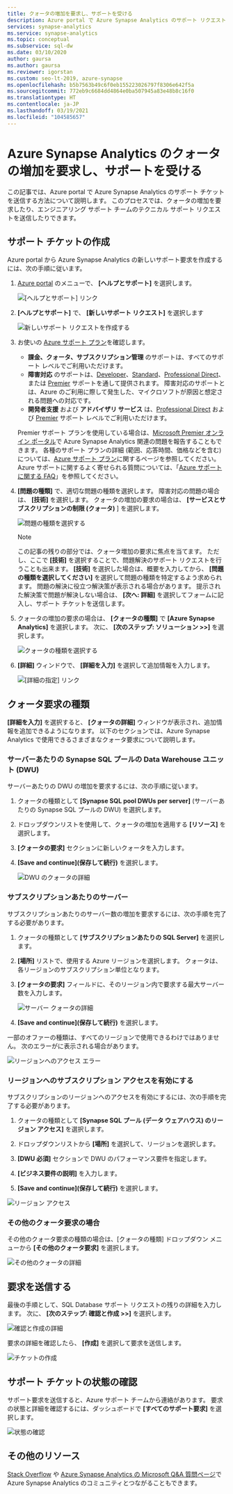 ```yaml
---
title: クォータの増加を要求し、サポートを受ける
description: Azure portal で Azure Synapse Analytics のサポート リクエストを作成する方法について説明します。 クォータの増加を要求するか、問題解決へのサポートを受けます。
services: synapse-analytics
ms.service: synapse-analytics
ms.topic: conceptual
ms.subservice: sql-dw
ms.date: 03/10/2020
author: gaursa
ms.author: gaursa
ms.reviewer: igorstan
ms.custom: seo-lt-2019, azure-synapse
ms.openlocfilehash: b5b7563b49c6f0eb155223026797f8306e642f5a
ms.sourcegitcommit: 772eb9c6684dd4864e0ba507945a83e48b8c16f0
ms.translationtype: HT
ms.contentlocale: ja-JP
ms.lasthandoff: 03/19/2021
ms.locfileid: "104585657"
---
```

# <a name="request-quota-increases-and-get-support-for-azure-synapse-analytics"></a>Azure Synapse Analytics のクォータの増加を要求し、サポートを受ける

この記事では、Azure portal で Azure Synapse Analytics のサポート チケットを送信する方法について説明します。 このプロセスでは、クォータの増加を要求したり、エンジニアリング サポート チームのテクニカル サポート リクエストを送信したりできます。

## <a name="create-a-support-ticket"></a>サポート チケットの作成

Azure portal から Azure Synapse Analytics の新しいサポート要求を作成するには、次の手順に従います。

1. [Azure portal](https://portal.azure.com) のメニューで、 **[ヘルプとサポート]** を選択します。

   ![[ヘルプとサポート] リンク](./media/sql-data-warehouse-get-started-create-support-ticket/help-plus-support.png)


1. **[ヘルプとサポート]** で、 **[新しいサポート リクエスト]** を選択します

    ![新しいサポート リクエストを作成する](./media/sql-data-warehouse-get-started-create-support-ticket/new-support-request.png)

1. お使いの [Azure サポート プラン](https://azure.microsoft.com/support/plans/?WT.mc_id=Support_Plan_510979/)を確認します。

   * **課金、クォータ、サブスクリプション管理** のサポートは、すべてのサポート レベルでご利用いただけます。
   * **障害対応** のサポートは、[Developer](https://azure.microsoft.com/support/plans/developer/)、[Standard](https://azure.microsoft.com/support/plans/standard/)、[Professional Direct](https://azure.microsoft.com/support/plans/prodirect/)、または [Premier](https://azure.microsoft.com/support/plans/premier/) サポートを通して提供されます。 障害対応のサポートとは、Azure のご利用に際して発生した、マイクロソフトが原因と想定される問題への対応です。
   * **開発者支援** および **アドバイザリ サービス** は、[Professional Direct](https://azure.microsoft.com/support/plans/prodirect/) および [Premier](https://azure.microsoft.com/support/plans/premier/) サポート レベルでご利用いただけます。

   Premier サポート プランを使用している場合は、[Microsoft Premier オンライン ポータル](https://premier.microsoft.com/)で Azure Synapse Analytics 関連の問題を報告することもできます。 各種のサポート プランの詳細 (範囲、応答時間、価格などを含む) については、[Azure サポート プラン](https://azure.microsoft.com/support/plans/?WT.mc_id=Support_Plan_510979/)に関するページを参照してください。Azure サポートに関するよく寄せられる質問については、「[Azure サポートに関する FAQ](https://azure.microsoft.com/support/faq/)」を参照してください。

1. **[問題の種類]** で、適切な問題の種類を選択します。 障害対応の問題の場合は、 **[技術]** を選択します。 クォータの増加の要求の場合は、 **[サービスとサブスクリプションの制限 (クォータ)** ] を選択します。

   ![問題の種類を選択する](./media/sql-data-warehouse-get-started-create-support-ticket/select-quota-issue-type.png)  

   > [!NOTE]
   > この記事の残りの部分では、クォータ増加の要求に焦点を当てます。 ただし、ここで **[技術]** を選択することで、問題解決のサポート リクエストを行うことも出来ます。 **[技術]** を選択した場合は、概要を入力してから、 **[問題の種類を選択してください]** を選択して問題の種類を特定するよう求められます。 問題の解決に役立つ解決策が表示される場合があります。 提示された解決策で問題が解決しない場合は、 **[次へ: 詳細]** を選択してフォームに記入し、サポート チケットを送信します。

1. クォータの増加の要求の場合は、 **[クォータの種類]** で **[Azure Synapse Analytics]** を選択します。 次に、 **[次のステップ: ソリューション >>]** を選択します。

   ![クォータの種類を選択する](./media/sql-data-warehouse-get-started-create-support-ticket/select-quota-type.png)

1. **[詳細]** ウィンドウで、 **[詳細を入力]** を選択して追加情報を入力します。

   ![[詳細の指定] リンク](./media/sql-data-warehouse-get-started-create-support-ticket/provide-details-link.png)

## <a name="quota-request-types"></a>クォータ要求の種類

**[詳細を入力]** を選択すると、 **[クォータの詳細]** ウィンドウが表示され、追加情報を追加できるようになります。 以下のセクションでは、Azure Synapse Analytics で使用できるさまざまなクォータ要求について説明します。

### <a name="synapse-sql-pool-data-warehouse-units-dwus-per-server"></a>サーバーあたりの Synapse SQL プールの Data Warehouse ユニット (DWU)

サーバーあたりの DWU の増加を要求するには、次の手順に従います。

1. クォータの種類として **[Synapse SQL pool DWUs per server]** \(サーバーあたりの Synapse SQL プールの DWU\) を選択します。

1. ドロップダウンリストを使用して、クォータの増加を適用する **[リソース]** を選択します。

1. **[クォータの要求]** セクションに新しいクォータを入力します。

1. **[Save and continue]\(保存して続行\)** を選択します。

   ![DWU のクォータの詳細](./media/sql-data-warehouse-get-started-create-support-ticket/quota-details-dwus.png)


### <a name="servers-per-subscription"></a>サブスクリプションあたりのサーバー

サブスクリプションあたりのサーバー数の増加を要求するには、次の手順を完了する必要があります。

1. クォータの種類として **[サブスクリプションあたりの SQL Server]** を選択します。

1. **[場所]** リストで、使用する Azure リージョンを選択します。 クォータは、各リージョンのサブスクリプション単位となります。

1. **[クォータの要求]** フィールドに、そのリージョン内で要求する最大サーバー数を入力します。

   ![サーバー クォータの詳細](./media/sql-data-warehouse-get-started-create-support-ticket/quota-details-servers.png)



1. **[Save and continue]\(保存して続行\)** を選択します。

一部のオファーの種類は、すべてのリージョンで使用できるわけではありません。 次のエラーがに表示される場合があります。

![リージョンへのアクセス エラー](./media/sql-data-warehouse-get-started-create-support-ticket/region-access-error.png)

### <a name="enable-subscription-access-to-a-region"></a>リージョンへのサブスクリプション アクセスを有効にする

サブスクリプションのリージョンへのアクセスを有効にするには、次の手順を完了する必要があります。  

1. クォータの種類として **[Synapse SQL プール (データ ウェアハウス) のリージョン アクセス]** を選択します。

1. ドロップダウンリストから **[場所]** を選択して、リージョンを選択します。

1. **[DWU 必須]** セクションで DWU のパフォーマンス要件を指定します。

1. **[ビジネス要件の説明]** を入力します。 

1. **[Save and continue]\(保存して続行\)** を選択します。

![リージョン アクセス](./media/sql-data-warehouse-get-started-create-support-ticket/quota-details-region.png)


### <a name="for-other-quota-requests"></a>その他のクォータ要求の場合

その他のクォータ要求の種類の場合は、[クォータの種類] ドロップダウン メニューから **[その他のクォータ要求]** を選択します。

![その他のクォータの詳細](./media/sql-data-warehouse-get-started-create-support-ticket/quota-details.png)

## <a name="submit-your-request"></a>要求を送信する

最後の手順として、SQL Database サポート リクエストの残りの詳細を入力します。 次に、 **[次のステップ: 確認と作成 >>]** を選択します。

![確認と作成の詳細](./media/sql-data-warehouse-get-started-create-support-ticket/review-create-details.png)

要求の詳細を確認したら、 **[作成]** を選択して要求を送信します。

![チケットの作成](./media/sql-data-warehouse-get-started-create-support-ticket/create-ticket.png)

## <a name="monitor-a-support-ticket"></a>サポート チケットの状態の確認

サポート要求を送信すると、Azure サポート チームから連絡があります。 要求の状態と詳細を確認するには、ダッシュボードで **[すべてのサポート要求]** を選択します。

![状態の確認](./media/sql-data-warehouse-get-started-create-support-ticket/monitor-ticket.png)

## <a name="other-resources"></a>その他のリソース

[Stack Overflow](https://stackoverflow.com/questions/tagged/azure-synapse+or+azure-sql-data-warehouse) や [Azure Synapse Analytics の Microsoft Q&A 質問ページ](/answers/topics/azure-synapse-analytics.html)で Azure Synapse Analytics のコミュニティとつながることもできます。